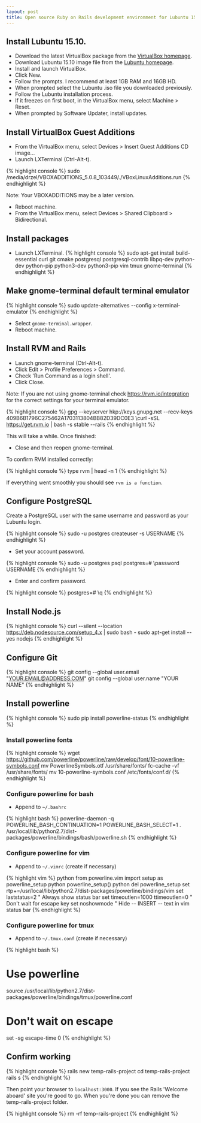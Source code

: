 ```yaml
---
layout: post
title: Open source Ruby on Rails development environment for Lubuntu 15.10 as a guest in VirtualBox 5.0.8 with Vim, tmux and powerline.
---
```


## Install Lubuntu 15.10.
* Download the latest VirtualBox package from the [VirtualBox homepage](https://www.virtualbox.org/).
* Download Lubuntu 15.10 image file from the [Lubuntu homepage](http://lubuntu.net/).
* Install and launch VirtualBox.
* Click New.
* Follow the prompts. I recommend at least 1GB RAM and 16GB HD.
* When prompted select the Lubuntu .iso file you downloaded previously.
* Follow the Lubuntu installation process.
* If it freezes on first boot, in the VirtualBox menu, select Machine > Reset.
* When prompted by Software Updater, install updates.

## Install VirtualBox Guest Additions
* From the VirtualBox menu, select Devices > Insert Guest Additions CD image...
* Launch LXTerminal (Ctrl-Alt-t).

{% highlight console %}
sudo /media/drzel/VBOXADDITIONS_5.0.8_103449/./VBoxLinuxAdditions.run
{% endhighlight %}

Note: Your VBOXADDITIONS may be a later version.

* Reboot machine.
* From the VirtualBox menu, select Devices > Shared Clipboard > Bidirectional.

## Install packages
* Launch LXTerminal.
{% highlight console %}
sudo apt-get install build-essential curl git cmake postgresql postgresql-contrib libpq-dev python-dev python-pip python3-dev python3-pip vim tmux gnome-terminal
{% endhighlight %}

## Make gnome-terminal default terminal emulator
{% highlight console %}
sudo update-alternatives --config x-terminal-emulator
{% endhighlight %}

* Select `gnome-terminal.wrapper`.
* Reboot machine.

## Install RVM and Rails
* Launch gnome-terminal (Ctrl-Alt-t).
* Click Edit > Profile Preferences > Command.
* Check 'Run Command as a login shell'. 
* Click Close.

Note: If you are not using gnome-terminal check https://rvm.io/integration for the correct settings for your terminal emulator.

{% highlight console %}
gpg --keyserver hkp://keys.gnupg.net --recv-keys 409B6B1796C275462A1703113804BB82D39DC0E3
\curl -sSL https://get.rvm.io | bash -s stable --rails
{% endhighlight %}

This will take a while. Once finished:

* Close and then reopen gnome-terminal.

To confirm RVM installed correctly:

{% highlight console %}
type rvm | head -n 1
{% endhighlight %}

If everything went smoothly you should see `rvm is a function`.

## Configure PostgreSQL
Create a PostgreSQL user with the same username and password as your Lubuntu login.

{% highlight console %}
sudo -u postgres createuser -s USERNAME
{% endhighlight %}

* Set your account password.

{% highlight console %}
sudo -u postgres psql
postgres=# \password USERNAME
{% endhighlight %}

* Enter and confirm password.

{% highlight console %}
postgres=# \q
{% endhighlight %}


## Install Node.js
{% highlight console %}
curl --silent --location https://deb.nodesource.com/setup_4.x | sudo bash -
sudo apt-get install --yes nodejs
{% endhighlight %}

## Configure Git
{% highlight console %}
git config --global user.email "YOUR.EMAIL@ADDRESS.COM"
git config --global user.name "YOUR NAME"
{% endhighlight %}

## Install powerline
{% highlight console %}
sudo pip install powerline-status
{% endhighlight %}

### Install powerline fonts
{% highlight console %}
wget https://github.com/powerline/powerline/raw/develop/font/10-powerline-symbols.conf
mv PowerlineSymbols.otf /usr/share/fonts/
fc-cache -vf /usr/share/fonts/
mv 10-powerline-symbols.conf /etc/fonts/conf.d/
{% endhighlight %}

### Configure powerline for bash
* Append to `~/.bashrc`

{% highlight bash %}
powerline-daemon -q
POWERLINE_BASH_CONTINUATION=1
POWERLINE_BASH_SELECT=1
. /usr/local/lib/python2.7/dist-packages/powerline/bindings/bash/powerline.sh
{% endhighlight %}

### Configure powerline for vim
* Append to `~/.vimrc` (create if necessary)

{% highlight vim %}
python from powerline.vim import setup as powerline_setup
python powerline_setup()
python del powerline_setup
set rtp+=/usr/local/lib/python2.7/dist-packages/powerline/bindings/vim
set laststatus=2 " Always show status bar
set timeoutlen=1000 ttimeoutlen=0 " Don't wait for escape key
set noshowmode " Hide -- INSERT -- text in vim status bar
{% endhighlight %}

### Configure powerline for tmux
* Append to `~/.tmux.conf` (create if necessary)

{% highlight bash %}
# Use powerline
source /usr/local/lib/python2.7/dist-packages/powerline/bindings/tmux/powerline.conf

# Don't wait on escape
set -sg escape-time 0
{% endhighlight %}

## Confirm working
{% highlight console %}
rails new temp-rails-project
cd temp-rails-project
rails s
{% endhighlight %}

Then point your browser to `localhost:3000`. If you see the Rails 'Welcome aboard' site you're good to go. When you're done you can remove the temp-rails-project folder.

{% highlight console %}
rm -rf temp-rails-project
{% endhighlight %}
